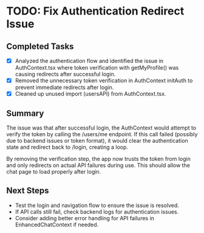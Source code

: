 # TODO: Fix Authentication Redirect Issue

## Completed Tasks
- [x] Analyzed the authentication flow and identified the issue in AuthContext.tsx where token verification with getMyProfile() was causing redirects after successful login.
- [x] Removed the unnecessary token verification in AuthContext initAuth to prevent immediate redirects after login.
- [x] Cleaned up unused import (usersAPI) from AuthContext.tsx.

## Summary
The issue was that after successful login, the AuthContext would attempt to verify the token by calling the /users/me endpoint. If this call failed (possibly due to backend issues or token format), it would clear the authentication state and redirect back to /login, creating a loop.

By removing the verification step, the app now trusts the token from login and only redirects on actual API failures during use. This should allow the chat page to load properly after login.

## Next Steps
- Test the login and navigation flow to ensure the issue is resolved.
- If API calls still fail, check backend logs for authentication issues.
- Consider adding better error handling for API failures in EnhancedChatContext if needed.
